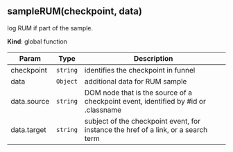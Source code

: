 <a name="sampleRUM"></a>

## sampleRUM(checkpoint, data)
log RUM if part of the sample.

**Kind**: global function  

| Param | Type | Description |
| --- | --- | --- |
| checkpoint | <code>string</code> | identifies the checkpoint in funnel |
| data | <code>Object</code> | additional data for RUM sample |
| data.source | <code>string</code> | DOM node that is the source of a checkpoint event, identified by #id or .classname |
| data.target | <code>string</code> | subject of the checkpoint event, for instance the href of a link, or a search term |

